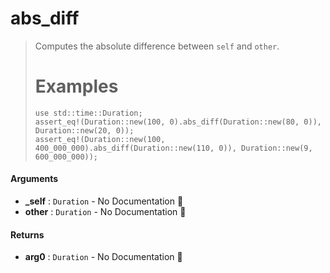 # abs\_diff

>  Computes the absolute difference between `self` and `other`.
>  # Examples
>  ```
>  use std::time::Duration;
>  assert_eq!(Duration::new(100, 0).abs_diff(Duration::new(80, 0)), Duration::new(20, 0));
>  assert_eq!(Duration::new(100, 400_000_000).abs_diff(Duration::new(110, 0)), Duration::new(9, 600_000_000));
>  ```

#### Arguments

- **\_self** : `Duration` \- No Documentation 🚧
- **other** : `Duration` \- No Documentation 🚧

#### Returns

- **arg0** : `Duration` \- No Documentation 🚧